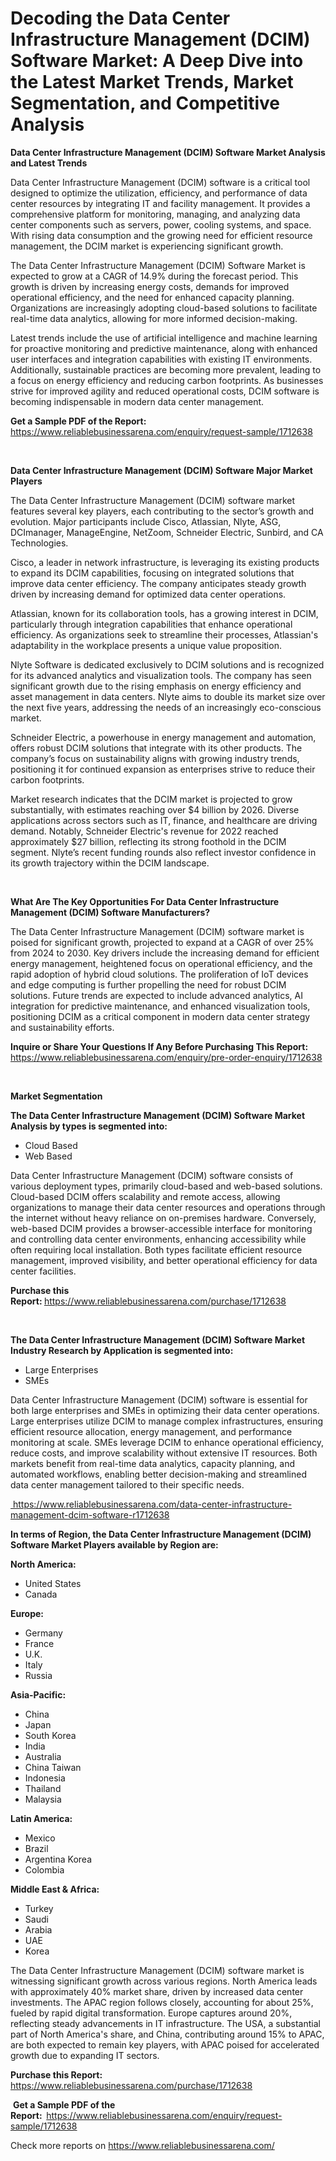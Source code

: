 <p><h1>Decoding the Data Center Infrastructure Management (DCIM) Software Market: A Deep Dive into the Latest Market Trends, Market Segmentation, and Competitive Analysis</h1></p><p><strong>Data Center Infrastructure Management (DCIM) Software Market Analysis and Latest Trends</strong></p>
<p><p>Data Center Infrastructure Management (DCIM) software is a critical tool designed to optimize the utilization, efficiency, and performance of data center resources by integrating IT and facility management. It provides a comprehensive platform for monitoring, managing, and analyzing data center components such as servers, power, cooling systems, and space. With rising data consumption and the growing need for efficient resource management, the DCIM market is experiencing significant growth.</p><p>The Data Center Infrastructure Management (DCIM) Software Market is expected to grow at a CAGR of 14.9% during the forecast period. This growth is driven by increasing energy costs, demands for improved operational efficiency, and the need for enhanced capacity planning. Organizations are increasingly adopting cloud-based solutions to facilitate real-time data analytics, allowing for more informed decision-making. </p><p>Latest trends include the use of artificial intelligence and machine learning for proactive monitoring and predictive maintenance, along with enhanced user interfaces and integration capabilities with existing IT environments. Additionally, sustainable practices are becoming more prevalent, leading to a focus on energy efficiency and reducing carbon footprints. As businesses strive for improved agility and reduced operational costs, DCIM software is becoming indispensable in modern data center management.</p></p>
<p><strong>Get a Sample PDF of the Report:&nbsp;</strong> <a href="https://www.reliablebusinessarena.com/enquiry/request-sample/1712638?utm_campaign=1892&utm_medium=2&utm_source=Github&utm_content=ia&utm_term=11012025&utm_id=data-center-infrastructure-management-dcim-software">https://www.reliablebusinessarena.com/enquiry/request-sample/1712638</a></p>
<p>&nbsp;</p>
<p><strong>Data Center Infrastructure Management (DCIM) Software Major Market Players</strong></p>
<p><p>The Data Center Infrastructure Management (DCIM) software market features several key players, each contributing to the sector’s growth and evolution. Major participants include Cisco, Atlassian, Nlyte, ASG, DCImanager, ManageEngine, NetZoom, Schneider Electric, Sunbird, and CA Technologies.</p><p>Cisco, a leader in network infrastructure, is leveraging its existing products to expand its DCIM capabilities, focusing on integrated solutions that improve data center efficiency. The company anticipates steady growth driven by increasing demand for optimized data center operations.</p><p>Atlassian, known for its collaboration tools, has a growing interest in DCIM, particularly through integration capabilities that enhance operational efficiency. As organizations seek to streamline their processes, Atlassian's adaptability in the workplace presents a unique value proposition.</p><p>Nlyte Software is dedicated exclusively to DCIM solutions and is recognized for its advanced analytics and visualization tools. The company has seen significant growth due to the rising emphasis on energy efficiency and asset management in data centers. Nlyte aims to double its market size over the next five years, addressing the needs of an increasingly eco-conscious market.</p><p>Schneider Electric, a powerhouse in energy management and automation, offers robust DCIM solutions that integrate with its other products. The company’s focus on sustainability aligns with growing industry trends, positioning it for continued expansion as enterprises strive to reduce their carbon footprints.</p><p>Market research indicates that the DCIM market is projected to grow substantially, with estimates reaching over $4 billion by 2026. Diverse applications across sectors such as IT, finance, and healthcare are driving demand. Notably, Schneider Electric's revenue for 2022 reached approximately $27 billion, reflecting its strong foothold in the DCIM segment. Nlyte’s recent funding rounds also reflect investor confidence in its growth trajectory within the DCIM landscape.</p></p>
<p>&nbsp;</p>
<p><strong>What Are The Key Opportunities For Data Center Infrastructure Management (DCIM) Software Manufacturers?</strong></p>
<p><p>The Data Center Infrastructure Management (DCIM) software market is poised for significant growth, projected to expand at a CAGR of over 25% from 2024 to 2030. Key drivers include the increasing demand for efficient energy management, heightened focus on operational efficiency, and the rapid adoption of hybrid cloud solutions. The proliferation of IoT devices and edge computing is further propelling the need for robust DCIM solutions. Future trends are expected to include advanced analytics, AI integration for predictive maintenance, and enhanced visualization tools, positioning DCIM as a critical component in modern data center strategy and sustainability efforts.</p></p>
<p><strong>Inquire or Share Your Questions If Any Before Purchasing This Report:</strong> <a href="https://www.reliablebusinessarena.com/enquiry/pre-order-enquiry/1712638?utm_campaign=1892&utm_medium=2&utm_source=Github&utm_content=ia&utm_term=11012025&utm_id=data-center-infrastructure-management-dcim-software">https://www.reliablebusinessarena.com/enquiry/pre-order-enquiry/1712638</a></p>
<p>&nbsp;</p>
<p><strong>Market Segmentation</strong></p>
<p><strong>The Data Center Infrastructure Management (DCIM) Software Market Analysis by types is segmented into:</strong></p>
<p><ul><li>Cloud Based</li><li>Web Based</li></ul></p>
<p><p>Data Center Infrastructure Management (DCIM) software consists of various deployment types, primarily cloud-based and web-based solutions. Cloud-based DCIM offers scalability and remote access, allowing organizations to manage their data center resources and operations through the internet without heavy reliance on on-premises hardware. Conversely, web-based DCIM provides a browser-accessible interface for monitoring and controlling data center environments, enhancing accessibility while often requiring local installation. Both types facilitate efficient resource management, improved visibility, and better operational efficiency for data center facilities.</p></p>
<p><strong>Purchase this Report:&nbsp;</strong><a href="https://www.reliablebusinessarena.com/purchase/1712638?utm_campaign=1892&utm_medium=2&utm_source=Github&utm_content=ia&utm_term=11012025&utm_id=data-center-infrastructure-management-dcim-software">https://www.reliablebusinessarena.com/purchase/1712638</a></p>
<p>&nbsp;</p>
<p><strong>The Data Center Infrastructure Management (DCIM) Software Market Industry Research by Application is segmented into:</strong></p>
<p><ul><li>Large Enterprises</li><li>SMEs</li></ul></p>
<p><p>Data Center Infrastructure Management (DCIM) software is essential for both large enterprises and SMEs in optimizing their data center operations. Large enterprises utilize DCIM to manage complex infrastructures, ensuring efficient resource allocation, energy management, and performance monitoring at scale. SMEs leverage DCIM to enhance operational efficiency, reduce costs, and improve scalability without extensive IT resources. Both markets benefit from real-time data analytics, capacity planning, and automated workflows, enabling better decision-making and streamlined data center management tailored to their specific needs.</p></p>
<p><a href="https://www.reliablebusinessarena.com/data-center-infrastructure-management-dcim-software-r1712638?utm_campaign=1892&utm_medium=2&utm_source=Github&utm_content=ia&utm_term=11012025&utm_id=data-center-infrastructure-management-dcim-software">&nbsp;https://www.reliablebusinessarena.com/data-center-infrastructure-management-dcim-software-r1712638</a></p>
<p><strong>In terms of Region, the Data Center Infrastructure Management (DCIM) Software Market Players available by Region are:</strong></p>
<p>
    <p> <strong> North America: </strong>
        <ul>
            <li>United States</li>
            <li>Canada</li>
        </ul>
        </p> 
    <p> <strong> Europe: </strong>
        <ul>
            <li>Germany</li>
            <li>France</li>
            <li>U.K.</li>
            <li>Italy</li>
            <li>Russia</li>
        </ul>
        </p> 
    <p> <strong> Asia-Pacific: </strong>
        <ul>
            <li>China</li>
            <li>Japan</li>
            <li>South Korea</li>
            <li>India</li>
            <li>Australia</li>
            <li>China Taiwan</li>
            <li>Indonesia</li>
            <li>Thailand</li>
            <li>Malaysia</li>
        </ul>
        </p> 
    <p> <strong> Latin America: </strong>
        <ul>
            <li>Mexico</li>
            <li>Brazil</li>
            <li>Argentina Korea</li>
            <li>Colombia</li>
        </ul>
        </p> 
    <p> <strong> Middle East & Africa: </strong>
        <ul>
            <li>Turkey</li>
            <li>Saudi</li>
            <li>Arabia</li>
            <li>UAE</li>
            <li>Korea</li>
        </ul>
    </p>
    </p>
<p><p>The Data Center Infrastructure Management (DCIM) software market is witnessing significant growth across various regions. North America leads with approximately 40% market share, driven by increased data center investments. The APAC region follows closely, accounting for about 25%, fueled by rapid digital transformation. Europe captures around 20%, reflecting steady advancements in IT infrastructure. The USA, a substantial part of North America's share, and China, contributing around 15% to APAC, are both expected to remain key players, with APAC poised for accelerated growth due to expanding IT sectors.</p></p>
<p><strong>Purchase this Report: </strong><a href="https://www.reliablebusinessarena.com/purchase/1712638?utm_campaign=1892&utm_medium=2&utm_source=Github&utm_content=ia&utm_term=11012025&utm_id=data-center-infrastructure-management-dcim-software">https://www.reliablebusinessarena.com/purchase/1712638</a></p>
<p>&nbsp;<strong>Get a Sample PDF of the Report:&nbsp;&nbsp;</strong><a href="https://www.reliablebusinessarena.com/enquiry/request-sample/1712638?utm_campaign=1892&utm_medium=2&utm_source=Github&utm_content=ia&utm_term=11012025&utm_id=data-center-infrastructure-management-dcim-software">https://www.reliablebusinessarena.com/enquiry/request-sample/1712638</a></p>
<p><strong></strong></p>
<p>Check more reports on <a href="https://www.reliablebusinessarena.com/?utm_campaign=1892&utm_medium=2&utm_source=Github&utm_content=ia&utm_term=11012025&utm_id=data-center-infrastructure-management-dcim-software">https://www.reliablebusinessarena.com/</a></p>